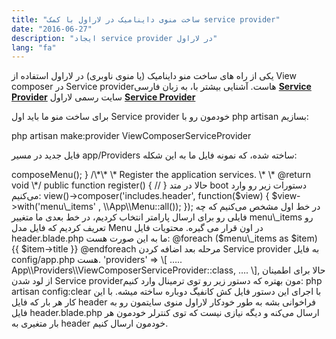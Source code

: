 ```yaml
---
title: "ساخت منوی داینامیک در لاراول با کمک service provider"
date: "2016-06-27"
description: "ایجاد service provider در لاراول"
lang: "fa"
---
```


یکی از راه های ساخت منو داینامیک (یا منوی ناوبری) در لاراول استفاده از View composer در Service providerهاست. آشنایی بیشتر با، به زبان فارسی **[Service Provider](http://www.tahlildadeh.com/ArticleDetails/%D8%A2%D9%85%D9%88%D8%B2%D8%B4-Service-Providers-%D8%AF%D8%B1-%D9%84%D8%A7%D8%B1%D8%A7%D9%88%D9%84)** سایت رسمی لاراول **[Service Provider](https://laravel.com/docs/master/providers)**

برای ساخت منو ما باید اول Service provider خودمون رو با php artisan بسازیم:

php artisan make:provider ViewComposerServiceProvider

فایل جدید در مسیر app/Providers ساخته شده، که نمونه فایل ما به این شکله:

<?php

namespace App\\Providers;

use Illuminate\\Support\\ServiceProvider;

class ViewComposerServiceProvider extends ServiceProvider
{
    /\*\*
     \* Bootstrap the application services.
     \*
     \* @return void
     \*/
    public function boot()
    {   
        $this->composeMenu();
    }

    /\*\*
     \* Register the application services.
     \*
     \* @return void
     \*/
    public function register()
    {
        //
    }

حالا در متد boot دستورات زیر رو وارد می‌کنیم:

view()->composer('includes.header', function($view)
{
$view->with('menu\_items' , \\App\\Menu::all());
});

در خط اول مشخص می‌کنیم که چه فایلی رو برای ارسال پارامتر انتخاب کردیم، در خط بعدی ما متغییر menu\_items رو تعریف کردیم که فایل مدل Menu در اون قرار می گیره.

محتویات فایل header.blade.php ما به این صورت هست:

@foreach ($menu\_items as $item)
{{ $item->title }}
@endforeach

مرحله بعد اضافه کردن Service provider به فایل config/app.php هست.

'providers' => \[
…..
App\\Providers\\ViewComposerServiceProvider::class,
….
\],

حالا برای اطمینان از لود شدن Service providerمون بهتره که دستور زیر رو توی ترمینال وارد کنیم:

php artisan config:clear

با اجرای این دستور فایل کش کانفیگ دوباره ساخته میشه.

با این کار هر بار که فایل header فراخوانی بشه به طور خودکار لاراول منوی سایتمون رو به فایل header.blade.php ارسال می‌کنه و دیگه نیازی نیست که توی کنترلر خودمون هر بار متغیری به header خودمون ارسال کنیم.
